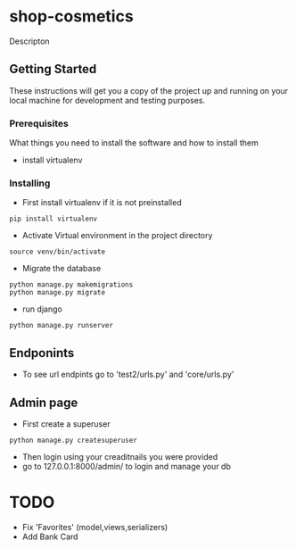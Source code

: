 # shop-cosmetics

Descripton

## Getting Started

These instructions will get you a copy of the project up and running on your local machine for development and testing purposes.

### Prerequisites

What things you need to install the software and how to install them
* install virtualenv

### Installing

* First install virtualenv if it is not preinstalled
```
pip install virtualenv
```
* Activate Virtual environment in the project directory

```
source venv/bin/activate
```

* Migrate the database
```
python manage.py makemigrations
python manage.py migrate
```
* run django

```
python manage.py runserver
```
## Endponints

* To see url endpints go to 'test2/urls.py' and 'core/urls.py'
## Admin page
* First create a superuser
```
python manage.py createsuperuser
```
* Then login using your creaditnails you were provided
* go to 127.0.0.1:8000/admin/ to login and manage your db 

# TODO

* Fix 'Favorites' (model,views,serializers)
* Add Bank Card


